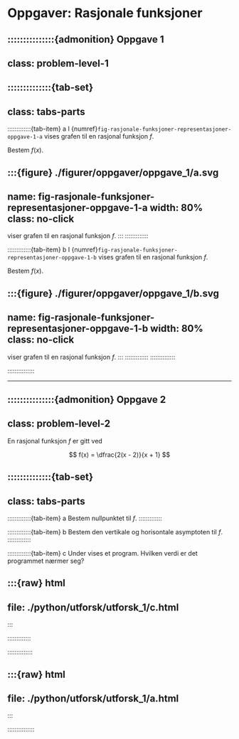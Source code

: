 # Oppgaver: Rasjonale funksjoner 

:::::::::::::::{admonition} Oppgave 1
---
class: problem-level-1
---
::::::::::::::{tab-set}
---
class: tabs-parts
---
:::::::::::::{tab-item} a
I {numref}`fig-rasjonale-funksjoner-representasjoner-oppgave-1-a` vises grafen til en rasjonal funksjon $f$.

Bestem $f(x)$.

:::{figure} ./figurer/oppgaver/oppgave_1/a.svg
---
name: fig-rasjonale-funksjoner-representasjoner-oppgave-1-a
width: 80%
class: no-click
---
viser grafen til en rasjonal funksjon $f$.
:::
:::::::::::::

:::::::::::::{tab-item} b
I {numref}`fig-rasjonale-funksjoner-representasjoner-oppgave-1-b` vises grafen til en rasjonal funksjon $f$.

Bestem $f(x)$.

:::{figure} ./figurer/oppgaver/oppgave_1/b.svg
---
name: fig-rasjonale-funksjoner-representasjoner-oppgave-1-b
width: 80%
class: no-click
---
viser grafen til en rasjonal funksjon $f$.
:::
:::::::::::::
::::::::::::::

:::::::::::::::

---



:::::::::::::::{admonition} Oppgave 2
---
class: problem-level-2
---
En rasjonal funksjon $f$ er gitt ved 

$$
f(x) = \dfrac{2(x - 2)}{x + 1}
$$


::::::::::::::{tab-set}
---
class: tabs-parts
---
:::::::::::::{tab-item} a
Bestem nullpunktet til $f$.
:::::::::::::

:::::::::::::{tab-item} b
Bestem den vertikale og horisontale asymptoten til $f$. 
:::::::::::::


:::::::::::::{tab-item} c
Under vises et program. Hvilken verdi er det programmet nærmer seg?  

:::{raw} html
---
file: ./python/utforsk/utforsk_1/c.html
---
:::

:::::::::::::


::::::::::::::


:::{raw} html
---
file: ./python/utforsk/utforsk_1/a.html
---
:::

:::::::::::::::